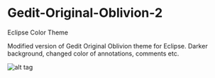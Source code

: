 # Gedit-Original-Oblivion-2
Eclipse Color Theme

Modified version of Gedit Original Oblivion theme for Eclipse. Darker background, changed color of annotations, comments etc.

![alt tag](http://i.imgur.com/HiJL6fY.jpg)

